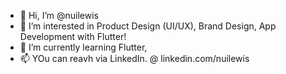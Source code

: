- 👋 Hi, I’m @nuilewis
- 👀 I’m interested in Product Design (UI/UX), Brand Design, App Development with Flutter!
- 🌱 I’m currently learning Flutter,
- 📫 YOu can reavh via LinkedIn. @ linkedin.com/nuilewis

<!---
nuilewis/nuilewis is a ✨ special ✨ repository because its `README.md` (this file) appears on your GitHub profile.
You can click the Preview link to take a look at your changes.
--->
